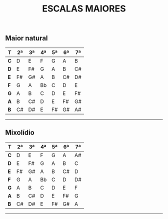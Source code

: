 <H1 align = "center">ESCALAS MAIORES</h1>

<br>

Maior natural
---
|   T    |   2ª   |   3ª   |   4ª   |   5ª   |   6ª   |   7ª   |
|    -   |    -   |   -    |   -    |   -    |   -    |   -    |
| **C**  |   D    |   E    |   F    |   G    |   A    |   B    |
| **D**  |   E    |   F#   |   G    |   A    |   B    |   C#   |
| **E**  |   F#   |   G#   |   A    |   B    |   C#   |   D#   |
| **F**  |   G    |   A    |   Bb   |   C    |   D    |   E    |
| **G**  |   A    |   B    |   C    |   D    |   E    |   F#   |
| **A**  |   B    |   C#   |   D    |   E    |   F#   |   G#   |
| **B**  |   C#   |   D#   |   E    |   F#   |   G#   |   A#   |
---


Mixolídio
---
|   T    |   2ª   |   3ª   |   4ª   |   5ª   |   6ª   |   7ª   |
|    -   |    -   |   -    |   -    |   -    |   -    |   -    |
| **C**  |   D    |   E    |   F    |   G    |   A    |   A#   |
| **D**  |   E    |   F#   |   G    |   A    |   B    |   C    |
| **E**  |   F#   |   G#   |   A    |   B    |   C#   |   D    |
| **F**  |   G    |   A    |   Bb   |   C    |   D    |   D#   |
| **G**  |   A    |   B    |   C    |   D    |   E    |   F    |
| **A**  |   B    |   C#   |   D    |   E    |   F#   |   G    |
| **B**  |   C#   |   D#   |   E    |   F#   |   G#   |   A    |
---
